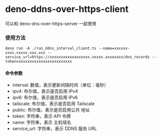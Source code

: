 # deno-ddns-over-https-client

可以和 deno-dns-over-https-server 一起使用

### 使用方法

```
deno run -A ./run_ddns_interval_client.ts --name=xxxxxx-xxxx.xxxxx.xxx.xxx --service_url=https://xxxxxxxxxxxxxxxxxx.xxxxx.xxxxxxxx/dns_records --token=xxxxxxxxxxxxxxxxxxxxxxxx
```

#### 命令参数

-   interval: 数值，表示更新间隔时间（单位：毫秒）
-   ipv4: 布尔值，表示是否启用 IPv4
-   ipv6: 布尔值，表示是否启用 IPv6
-   tailscale: 布尔值，表示是否启用 Tailscale
-   public: 布尔值，表示是否启用公共 地址
-   token: 字符串，表示 API 令牌
-   name: 字符串，表示 主机域名
-   service_url: 字符串，表示 DDNS 服务 URL
